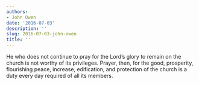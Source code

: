 ```yaml
---
authors:
- John Owen
date: '2016-07-03'
description: ''
slug: 2016-07-03-john-owen
title: ''
---
```

He who does not continue to pray for the Lord’s glory to remain on the church is not worthy of its privileges. Prayer, then, for the good, prosperity, flourishing peace, increase, edification, and protection of the church is a duty every day required of all its members.



